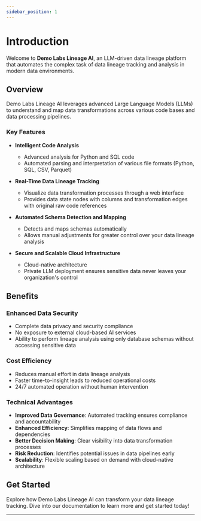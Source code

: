 ```yaml
---
sidebar_position: 1
---
```


# Introduction

Welcome to **Demo Labs Lineage AI**, an LLM-driven data lineage platform that automates the complex task of data lineage tracking and analysis in modern data environments.

## Overview

Demo Labs Lineage AI leverages advanced Large Language Models (LLMs) to understand and map data transformations across various code bases and data processing pipelines.

### Key Features

- **Intelligent Code Analysis**
  - Advanced analysis for Python and SQL code
  - Automated parsing and interpretation of various file formats (Python, SQL, CSV, Parquet)

- **Real-Time Data Lineage Tracking**
  - Visualize data transformation processes through a web interface
  - Provides data state nodes with columns and transformation edges with original raw code references

- **Automated Schema Detection and Mapping**
  - Detects and maps schemas automatically
  - Allows manual adjustments for greater control over your data lineage analysis

- **Secure and Scalable Cloud Infrastructure**
  - Cloud-native architecture
  - Private LLM deployment ensures sensitive data never leaves your organization's control

## Benefits

### Enhanced Data Security

- Complete data privacy and security compliance
- No exposure to external cloud-based AI services
- Ability to perform lineage analysis using only database schemas without accessing sensitive data

### Cost Efficiency

- Reduces manual effort in data lineage analysis
- Faster time-to-insight leads to reduced operational costs
- 24/7 automated operation without human intervention

### Technical Advantages

- **Improved Data Governance**: Automated tracking ensures compliance and accountability
- **Enhanced Efficiency**: Simplifies mapping of data flows and dependencies
- **Better Decision Making**: Clear visibility into data transformation processes
- **Risk Reduction**: Identifies potential issues in data pipelines early
- **Scalability**: Flexible scaling based on demand with cloud-native architecture

## Get Started

Explore how Demo Labs Lineage AI can transform your data lineage tracking. Dive into our documentation to learn more and get started today!

---
